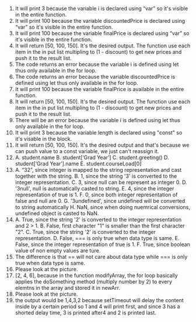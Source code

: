 1. It will print 3 because the variable i is declared using “var” so it's visible in the entire function.
2. It will print 100 because the variable discountedPrice is declared using “var” so it's visible in the entire function.
3. It will print 100 because the variable finalPrice is declared using “var” so it's visible in the entire function.
4. It will return [50, 100, 150]. It's the desired output. The function use each item in the in put list multipling to (1 - discount) to get new prices and push it to the result list.
5. The code returns an error because the variable i is defined using let thus only available in the for loop.
6. The code returns an error because the variable discountedPrice is defined using let thus only available in the for loop.
7. It will print 100 because the variable finalPrice is available in the entire function.
8. It will return [50, 100, 150]. It's the desired output. The function use each item in the in put list multipling to (1 - discount) to get new prices and push it to the result list.
9.  There will be an error because the variable i is defined using let thus only available in the for loop.
10. It will print 3 because the variable length is declared using "const" so it's visable in the block.
11. It will return [50, 100, 150]. It's the desired output and that's because we can push value to a const variable, we just can't reassign it.
12. A. student.name
B. student[‘Grad Year’]
C. student.greeting()
D. student[‘Grad Year’].name
E. student.courseLoad[0]
13. A. “32”, since integer is mapped to the string representation and cast together with the string.
B. 1, since the string '3' is converted to the integer representation.
C. 3, since null can be represent as integer 0.
D. '3null', null is automatically casted to string.
E. 4, since the integer representation of true is 1.
F. 0, since both integer representation of false and null are 0.
G. '3undefined', since undefined will be converted to string automatically
H. NaN, since when doing nuemrical conversions, undefined object is casted to NaN.
14. A. True, since the string '2' is converted to the integer representation and 2 > 1.
B. False, first character "1" is smaller than the first character "2".
C. True, since the string '2' is converted to the integer representation.
D. False, === is only true when data type is same.
E. False, since the integer representation of true is 1.
F. True, since boolean value of non empty values are ture.
15.  The difference is that == will not care about data type while === is only true when data type is same.
16.  Please look at the picture.
17.  [2, 4, 6], because in the function modifyArray, the for loop basically applies the doSomething method (multiply number by 2) to every elemtns in the array and stored it in newArr.
18.  Please look at the picture.
19.  the output would be 1,4,3,2 because setTimeout will delay the content inside by a certain period so 1 and 4 will print first, and since 3 has a shorted delay time, 3 is printed after4 and 2 is printed last.


